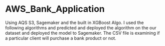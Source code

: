 # AWS_Bank_Application
Using AQS S3, Sagemaker and the built in XGBoost Algo. I used the following algorithms and predicted and deployed the algorithm on the  our dataset and deployed the model to Sagemaker. The CSV file is examining if a particular client will purchase a bank product or not.
